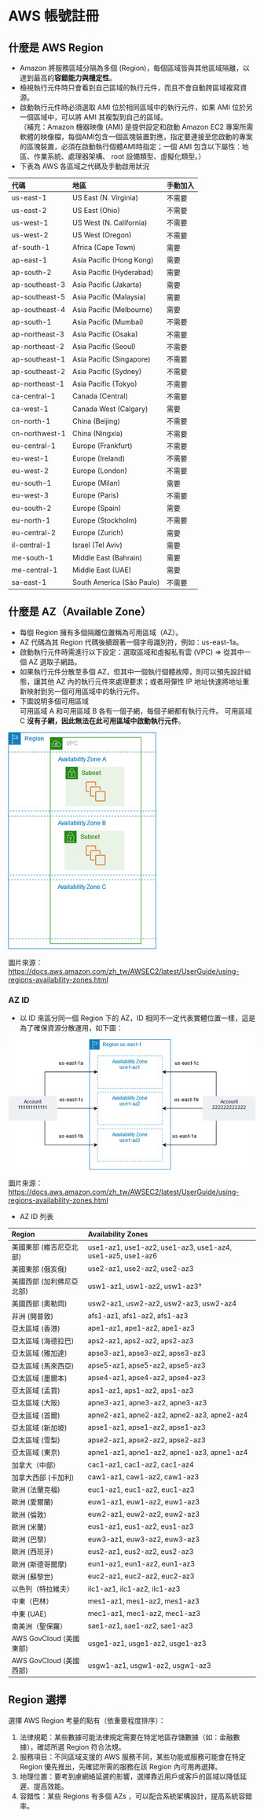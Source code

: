 # AWS 帳號註冊      

## 什麼是 AWS Region  

+ Amazon 將服務區域分隔為多個 (Region)，每個區域皆與其他區域隔離，以達到最高的**容錯能力與穩定性**。                   
+ 檢視執行元件時只會看到自己區域的執行元件，而且不會自動跨區域複寫資源。        
+ 啟動執行元件時必須選取 AMI 位於相同區域中的執行元件，如果 AMI 位於另一個區域中，可以將 AMI 其複製到自己的區域。        
（補充：Amazon 機器映像 (AMI) 是提供設定和啟動 Amazon EC2 專案所需軟體的映像檔，每個AMI包含一個區塊裝置對應，指定要連接至您啟動的專案的區塊裝置，必須在啟動執行個體AMI時指定；一個 AMI 包含以下屬性：地區、作業系統、處理器架構、 root 設備類型、虛擬化類型。）             
+ 下表為 AWS 各區域之代碼及手動啟用狀況    

| 代碼            | 地區                         | 手動加入 |
| :------------- | :--------------------------- | :------------ |
| us-east-1      | US East (N. Virginia)         | 不需要  |
| us-east-2      | US East (Ohio)                | 不需要  |
| us-west-1      | US West (N. California)       | 不需要  |
| us-west-2      | US West (Oregon)              | 不需要  |
| af-south-1     | Africa (Cape Town)            | 需要      |
| ap-east-1      | Asia Pacific (Hong Kong)      | 需要      |
| ap-south-2     | Asia Pacific (Hyderabad)      | 需要      |
| ap-southeast-3 | Asia Pacific (Jakarta)        | 需要      |
| ap-southeast-5 | Asia Pacific (Malaysia)       | 需要      |
| ap-southeast-4 | Asia Pacific (Melbourne)      | 需要      |
| ap-south-1     | Asia Pacific (Mumbai)         | 不需要  |
| ap-northeast-3 | Asia Pacific (Osaka)          | 不需要  |
| ap-northeast-2 | Asia Pacific (Seoul)          | 不需要  |
| ap-southeast-1 | Asia Pacific (Singapore)      | 不需要  |
| ap-southeast-2 | Asia Pacific (Sydney)         | 不需要  |
| ap-northeast-1 | Asia Pacific (Tokyo)          | 不需要  |
| ca-central-1   | Canada (Central)              | 不需要  |
| ca-west-1      | Canada West (Calgary)         | 需要      |
| cn-north-1     | China (Beijing)               | 不需要  |
| cn-northwest-1 | China (Ningxia)               | 不需要  |
| eu-central-1   | Europe (Frankfurt)            | 不需要  |
| eu-west-1      | Europe (Ireland)              | 不需要  |
| eu-west-2      | Europe (London)               | 不需要  |
| eu-south-1     | Europe (Milan)                | 需要      |
| eu-west-3      | Europe (Paris)                | 不需要  |
| eu-south-2     | Europe (Spain)                | 需要      |
| eu-north-1     | Europe (Stockholm)            | 不需要  |
| eu-central-2   | Europe (Zurich)               | 需要      |
| il-central-1   | Israel (Tel Aviv)             | 需要      |
| me-south-1     | Middle East (Bahrain)         | 需要      |
| me-central-1   | Middle East (UAE)             | 需要      |
| sa-east-1      | South America (São Paulo)     | 不需要  |


  






## 什麼是 AZ（Available Zone）      

+ 每個 Region 擁有多個隔離位置稱為可用區域（AZ）。         
+ AZ 代碼為其 Region 代碼後續跟著一個字母識別符，例如：us-east-1a。          
+ 啟動執行元件時需進行以下設定：選取區域和虛擬私有雲 (VPC) => 從其中一個 AZ 選取子網路。
+ 如果執行元件分散至多個 AZ，但其中一個執行個體故障，則可以預先設計組態，讓其他 AZ 內的執行元件來處理要求；或者用彈性 IP 地址快速將地址重新映射到另一個可用區域中的執行元件。
+ 下圖說明多個可用區域     
可用區域 A 和可用區域 B 各有一個子網，每個子網都有執行元件。
可用區域 C **沒有子網，因此無法在此可用區域中啟動執行元件**。

![AZ 說明](../assets/week-03/img/region-with-azs.png)        
 
圖片來源：https://docs.aws.amazon.com/zh_tw/AWSEC2/latest/UserGuide/using-regions-availability-zones.html
        
### AZ ID    
+ 以 ID 來區分同一個 Region 下的 AZ，ID 相同不一定代表實體位置一樣，這是為了確保資源分散運用，如下圖：  

![AZ ID說明](../assets/week-03/img/AZ-ID_explain.png)        
 
圖片來源：https://docs.aws.amazon.com/zh_tw/AWSEC2/latest/UserGuide/using-regions-availability-zones.html        

+ AZ ID 列表       

| Region                       | Availability Zones                                 |
| :--------------------------- | :------------------------------------------------ |
| 美國東部 (維吉尼亞北部)         | use1-az1, use1-az2, use1-az3, use1-az4, use1-az5, use1-az6 |
| 美國東部 (俄亥俄)              | use2-az1, use2-az2, use2-az3                       |
| 美國西部 (加利佛尼亞北部)       | usw1-az1, usw1-az2, usw1-az3†                       |
| 美國西部 (奧勒岡)              | usw2-az1, usw2-az2, usw2-az3, usw2-az4              |
| 非洲 (開普敦)                  | afs1-az1, afs1-az2, afs1-az3                        |
| 亞太區域 (香港)                | ape1-az1, ape1-az2, ape1-az3                        |
| 亞太區域 (海德拉巴)            | aps2-az1, aps2-az2, aps2-az3                        |
| 亞太區域 (雅加達)              | apse3-az1, apse3-az2, apse3-az3                     |
| 亞太區域 (馬來西亞)            | apse5-az1, apse5-az2, apse5-az3                     |
| 亞太區域 (墨爾本)              | apse4-az1, apse4-az2, apse4-az3                     |
| 亞太區域 (孟買)                | aps1-az1, aps1-az2, aps1-az3                        |
| 亞太區域 (大阪)                | apne3-az1, apne3-az2, apne3-az3                     |
| 亞太區域 (首爾)                | apne2-az1, apne2-az2, apne2-az3, apne2-az4          |
| 亞太區域 (新加坡)              | apse1-az1, apse1-az2, apse1-az3                     |
| 亞太區域 (雪梨)                | apse2-az1, apse2-az2, apse2-az3                     |
| 亞太區域 (東京)                | apne1-az1, apne1-az2, apne1-az3, apne1-az4          |
| 加拿大（中部）                  | cac1-az1, cac1-az2, cac1-az4                        |
| 加拿大西部 (卡加利)            | caw1-az1, caw1-az2, caw1-az3                        |
| 歐洲 (法蘭克福)                | euc1-az1, euc1-az2, euc1-az3                        |
| 歐洲 (愛爾蘭)                  | euw1-az1, euw1-az2, euw1-az3                        |
| 歐洲 (倫敦)                    | euw2-az1, euw2-az2, euw2-az3                        |
| 歐洲 (米蘭)                    | eus1-az1, eus1-az2, eus1-az3                        |
| 歐洲 (巴黎)                    | euw3-az1, euw3-az2, euw3-az3                        |
| 歐洲 (西班牙)                  | eus2-az1, eus2-az2, eus2-az3                        |
| 歐洲 (斯德哥爾摩)              | eun1-az1, eun1-az2, eun1-az3                        |
| 歐洲 (蘇黎世)                  | euc2-az1, euc2-az2, euc2-az3                        |
| 以色列（特拉維夫）              | ilc1-az1, ilc1-az2, ilc1-az3                        |
| 中東（巴林）                    | mes1-az1, mes1-az2, mes1-az3                        |
| 中東 (UAE)                     | mec1-az1, mec1-az2, mec1-az3                        |
| 南美洲（聖保羅）                | sae1-az1, sae1-az2, sae1-az3                        |
| AWS GovCloud (美國東部)        | usge1-az1, usge1-az2, usge1-az3                      |
| AWS GovCloud (美國西部)        | usgw1-az1, usgw1-az2, usgw1-az3                      |


## Region 選擇      
選擇 AWS Region 考量的點有（依重要程度排序）：   
1. 法律規範：某些數據可能法律規定需要在特定地區存儲數據（如：金融數據），確認所選 Region 符合法規。         
2. 服務項目：不同區域支援的 AWS 服務不同，某些功能或服務可能會在特定 Region 優先推出，先確認所需的服務在該 Region 內可用再選擇。       
3. 地理位置：要考到慮網絡延遲的影響，選擇靠近用戶或客戶的區域以降低延遲、提高效能。       
4. 容錯性：某些 Regions 有多個 AZs ，可以配合系統架構設計，提高系統容錯率。       








